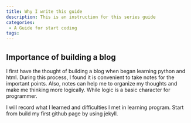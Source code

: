 ```yaml
---
title: Why I write this guide
description: This is an instruction for this series guide
categories:
 - A Guide for start coding
tags:
---
```


## Importance of building a blog

I first have the thought of building a blog when began learning python and html. During this process, I found it is convenient to take notes for the important points. Also, notes can help me to organize my thoughts and make me thinking more logically. While logic is a basic character for programmer.

I will record what I learned and difficulties I met in learning program. Start from build my first github page by using jekyll.